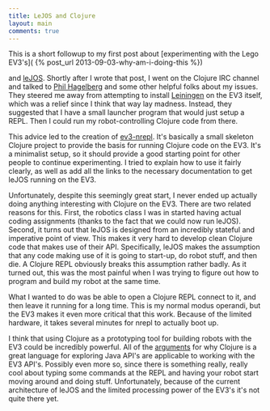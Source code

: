 ```yaml
---
title: LeJOS and Clojure
layout: main
comments: true
---
```


This is a short followup to my first post about
[experimenting with the Lego EV3's](
{% post_url 2013-09-03-why-am-i-doing-this %})

and [leJOS]. Shortly after I wrote that post, I went on the
Clojure IRC channel and talked to [Phil Hagelberg][technomancy] and
some other helpful folks about my issues. They steered me away from
attempting to install [Leiningen] on the EV3 itself, which was a
relief since I think that way lay madness. Instead, they suggested
that I have a small launcher program that would just setup a
REPL. Then I could run my robot-controlling Clojure code from there.

This advice led to the creation of [ev3-nrepl]. It's basically a small
skeleton Clojure project to provide the basis for running Clojure code
on the EV3. It's a minimalist setup, so it should provide a good
starting point for other people to continue experimenting. I tried to
explain how to use it fairly clearly, as well as add all the links to
the necessary documentation to get leJOS running on the EV3.

Unfortunately, despite this seemingly great start, I never ended up
actually doing anything interesting with Clojure on the EV3. There are
two related reasons for this. First, the robotics class I was in
started having actual coding assignments (thanks to the fact that we
could now run leJOS). Second, it turns out that leJOS is designed from
an incredibly stateful and imperative point of view. This makes it
very hard to develop clean Clojure code that makes use of their
API. Specifically, leJOS makes the assumption that any code making use
of it is going to start-up, do robot stuff, and then die. A Clojure
REPL obviously breaks this assumption rather badly. As it turned out,
this was the most painful when I was trying to figure out how to
program and build my robot at the same time.

What I wanted to do was be able to open a Clojure REPL connect to it,
and then leave it running for a long time. This is my normal modus
operandi, but the EV3 makes it even more critical that this
work. Because of the limited hardware, it takes several minutes for
nrepl to actually boot up.

I think that using Clojure as a prototyping tool for building robots
with the EV3 could be incredibly powerful. All of the
[arguments](http://www.infoq.com/presentations/Clojure-Java-Interop)
for why Clojure is a great language for exploring Java API's are
applicable to working with the EV3 API's. Possibly even more so, since
there is something really, really cool about typing some commands at
the REPL and having your robot start moving around and doing
stuff. Unfortunately, because of the current architecture of leJOS and
the limited processing power of the EV3's it's not quite there yet.

[leJOS]: http://lejos.org
[technomancy]: http://technomancy.us/
[leiningen]: http://leiningen.org/
[ev3-nrepl]: https://github.com/RadicalZephyr/ev3-nrepl
